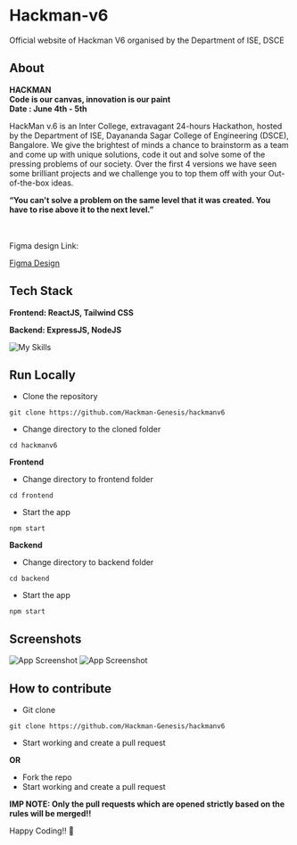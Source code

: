 # Hackman-v6
Official website of Hackman V6 organised by the Department of ISE, DSCE


## About

**HACKMAN** <br />
**Code is our canvas, innovation is our paint** <br />
**Date : June 4th - 5th**



HackMan v.6 is an Inter College, extravagant 24-hours Hackathon, hosted by the Department of ISE, Dayananda Sagar College of Engineering (DSCE), Bangalore. We give the brightest of minds a chance to brainstorm as a team and come up with unique solutions, code it out and solve some of the pressing problems of our society. Over the first 4 versions we have seen some brilliant projects and we challenge you to top them off with your Out-of-the-box ideas. 


**“You can't solve a problem on the same level that it was created. You have to rise above it to the next level.”**


<br />
<br />
Figma design Link:



[Figma Design](https://www.figma.com/file/z8EBSrm4Bzq4yxo4kl2qgq/Hackman?node-id=0-1&t=Qp0KRI9xJ4rUTgf1-0)


## Tech Stack

**Frontend: ReactJS, Tailwind CSS**


**Backend: ExpressJS, NodeJS**

![My Skills](https://skills.thijs.gg/icons?i=react,tailwind,nodejs,express)



## Run Locally

- Clone the repository
```
git clone https://github.com/Hackman-Genesis/hackmanv6
```

- Change directory to the cloned folder

```
cd hackmanv6
```


**Frontend**

- Change directory to frontend folder
```
cd frontend
```

- Start the app
```
npm start
```


**Backend**

- Change directory to backend folder
```
cd backend
```

- Start the app
```
npm start
```


## Screenshots 

![App Screenshot](https://github.com/Janesh7/hackmanv6/main/frontend/src/assets/images/ss1.png?raw=true)
![App Screenshot](https://github.com/Janesh7/hackmanv6/main/frontend/src/assets/images/ss2.png?raw=true)


## How to contribute

- Git clone
```
git clone https://github.com/Hackman-Genesis/hackmanv6
```

- Start working and create a pull request 

**OR**

- Fork the repo
- Start working and create a pull request 


**IMP NOTE: Only the pull requests which are opened strictly based on the rules will be merged!!**


Happy Coding!! :partying_face: